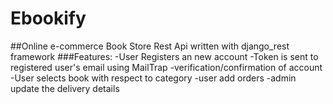 # Ebookify
##Online e-commerce Book Store  Rest Api written with django_rest framework 
###Features:
 -User Registers an new account
 -Token is sent to registered user's email using MailTrap
 -verification/confirmation of account
 -User selects book with respect to category
 -user add orders
 -admin update the  delivery details 
